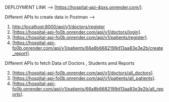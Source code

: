 DEPLOYMENT LINK --> [https://hospital-api-4pxs.onrender.com/].

Different APIs to create data in Postman --> 

1. [ http://localhost:8000/api/v1/doctors/register](https://hospital-api-fo0b.onrender.com/api/v1/doctors/register)
2. [https://hospital-api-fo0b.onrender.com/api/v1/doctors/login].
3. [https://hospital-api-fo0b.onrender.com/api/v1/patients/register].
4. [https://hospital-api-fo0b.onrender.com/api/v1/patients/66a8b6682199d13aa83e3e2b/create_report].


Different APIs to fetch Data of Doctors , Students amd Reports

2. [https://hospital-api-fo0b.onrender.com/api/v1/doctors/all_doctors].
3. [https://hospital-api-fo0b.onrender.com/api/v1/patients/all_patients].
4. [https://hospital-api-fo0b.onrender.com/api/v1/patients/66a8b6682199d13aa83e3e2b/all_reports].

